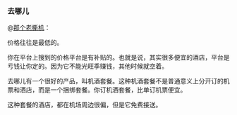 ### 去哪儿

@[那个老撕机](https://www.zhihu.com/question/25286930/answer/1248873004)：

价格往往是最低的。

你在平台上搜到的价格平台是有补贴的。也就是说，其实很多便宜的酒店，平台是亏钱让你定的。因为它不能光旺季赚钱，其他时候就空着。

去哪儿有一个很好的产品，叫机酒套餐。这种机酒套餐不是普通意义上分开订的机票和酒店，而是一个捆绑套餐。你订机酒套餐，比单订机票便宜。

这种套餐的酒店，都在机场周边很偏，但是它免费接送。